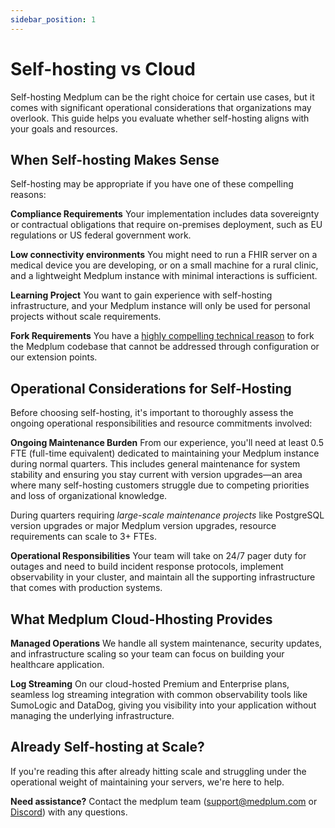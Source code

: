 ```yaml
---
sidebar_position: 1
---
```


# Self-hosting vs Cloud

Self-hosting Medplum can be the right choice for certain use cases, but it comes with significant operational considerations that organizations may overlook. This guide helps you evaluate whether self-hosting aligns with your goals and resources.

## When Self-hosting Makes Sense

Self-hosting may be appropriate if you have one of these compelling reasons:

**Compliance Requirements**
Your implementation includes data sovereignty or contractual obligations that require on-premises deployment, such as EU regulations or US federal government work. 

**Low connectivity environments**
You might need to run a FHIR server on a medical device you are developing, or on a small machine for a rural clinic, and a lightweight Medplum instance with minimal interactions is sufficient. 

**Learning Project**
You want to gain experience with self-hosting infrastructure, and your Medplum instance will only be used for personal projects without scale requirements.

**Fork Requirements**
You have a [highly compelling technical reason](/blog/so-youre-thinking-about-forking) to fork the Medplum codebase that cannot be addressed through configuration or our extension points.

## Operational Considerations for Self-Hosting

Before choosing self-hosting, it's important to thoroughly assess the ongoing operational responsibilities and resource commitments involved:

**Ongoing Maintenance Burden**
From our experience, you'll need at least 0.5 FTE (full-time equivalent) dedicated to maintaining your Medplum instance during normal quarters. This includes general maintenance for system stability and ensuring you stay current with version upgrades—an area where many self-hosting customers struggle due to competing priorities and loss of organizational knowledge. 

During quarters requiring *large-scale maintenance projects* like PostgreSQL version upgrades or major Medplum version upgrades, resource requirements can scale to 3+ FTEs.

**Operational Responsibilities**
Your team will take on 24/7 pager duty for outages and need to build incident response protocols, implement observability in your cluster, and maintain all the supporting infrastructure that comes with production systems.

## What Medplum Cloud-Hhosting Provides

**Managed Operations**
We handle all system maintenance, security updates, and infrastructure scaling so your team can focus on building your healthcare application.

**Log Streaming**
On our cloud-hosted Premium and Enterprise plans, seamless log streaming integration with common observability tools like SumoLogic and DataDog, giving you visibility into your application without managing the underlying infrastructure.

## Already Self-hosting at Scale?

If you're reading this after already hitting scale and struggling under the operational weight of maintaining your servers, we're here to help. 

**Need assistance?** Contact the medplum team ([support@medplum.com](mailto:support@medplum.com) or [Discord](https://discord.gg/medplum])) with any questions.